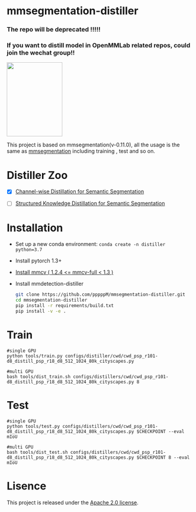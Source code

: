 # mmsegmentation-distiller
### The repo will be deprecated !!!!!

### If you want to distill model in OpenMMLab related repos, could join the wechat group!!
<img src="https://github.com/pppppM/mmsegmentation-distiller/blob/master/WechatIMG40.jpeg" width="150" height="200" ><br/>


This project is based on mmsegmentation(v-0.11.0), all the usage is the same as [mmsegmentation](https://mmsegmentation.readthedocs.io/en/latest/) including training , test and so on.

# Distiller Zoo



- [x] [Channel-wise Distillation for Semantic Segmentation](https://github.com/pppppM/mmsegmentation-distiller/tree/master/configs/distiller/cwd)
- [ ] [Structured Knowledge Distillation for Semantic Segmentation](https://arxiv.org/abs/1903.04197)



# Installation

* Set up a new conda environment: `conda create -n distiller python=3.7`

* Install pytorch 1.3+

* [Install mmcv ( 1.2.4 <= mmcv-full < 1.3 )](https://github.com/open-mmlab/mmcv#installation)

* Install mmdetection-distiller

  ```bash
  git clone https://github.com/pppppM/mmsegmentation-distiller.git
  cd mmsegmentation-distiller
  pip install -r requirements/build.txt
  pip install -v -e .
  ```

# Train

```
#single GPU
python tools/train.py configs/distiller/cwd/cwd_psp_r101-d8_distill_psp_r18_d8_512_1024_80k_cityscapes.py

#multi GPU
bash tools/dist_train.sh configs/distillers/cwd/cwd_psp_r101-d8_distill_psp_r18_d8_512_1024_80k_cityscapes.py 8
```

# Test

```
#single GPU
python tools/test.py configs/distillers/cwd/cwd_psp_r101-d8_distill_psp_r18_d8_512_1024_80k_cityscapes.py $CHECKPOINT --eval mIoU

#multi GPU
bash tools/dist_test.sh configs/distillers/cwd/cwd_psp_r101-d8_distill_psp_r18_d8_512_1024_80k_cityscapes.py $CHECKPOINT 8 --eval mIoU
```

# Lisence

This project is released under the [Apache 2.0 license](LICENSE).
